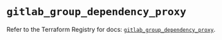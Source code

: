 # `gitlab_group_dependency_proxy`

Refer to the Terraform Registry for docs: [`gitlab_group_dependency_proxy`](https://registry.terraform.io/providers/gitlabhq/gitlab/18.3.0/docs/resources/group_dependency_proxy).
